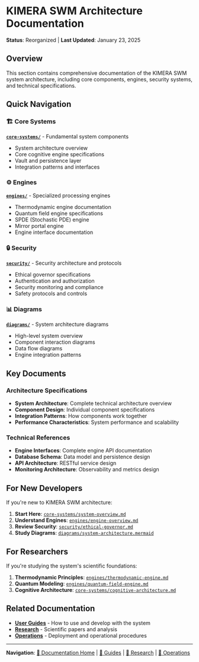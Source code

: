 # KIMERA SWM Architecture Documentation
**Status**: Reorganized | **Last Updated**: January 23, 2025

## Overview

This section contains comprehensive documentation of the KIMERA SWM system architecture, including core components, engines, security systems, and technical specifications.

## Quick Navigation

### 🏗️ Core Systems
**[`core-systems/`](core-systems/)** - Fundamental system components
- System architecture overview
- Core cognitive engine specifications
- Vault and persistence layer
- Integration patterns and interfaces

### ⚙️ Engines
**[`engines/`](engines/)** - Specialized processing engines
- Thermodynamic engine documentation
- Quantum field engine specifications
- SPDE (Stochastic PDE) engine
- Mirror portal engine
- Engine interface documentation

### 🔒 Security
**[`security/`](security/)** - Security architecture and protocols
- Ethical governor specifications
- Authentication and authorization
- Security monitoring and compliance
- Safety protocols and controls

### 📊 Diagrams
**[`diagrams/`](diagrams/)** - System architecture diagrams
- High-level system overview
- Component interaction diagrams
- Data flow diagrams
- Engine integration patterns

## Key Documents

### Architecture Specifications
- **System Architecture**: Complete technical architecture overview
- **Component Design**: Individual component specifications
- **Integration Patterns**: How components work together
- **Performance Characteristics**: System performance and scalability

### Technical References
- **Engine Interfaces**: Complete engine API documentation
- **Database Schema**: Data model and persistence design
- **API Architecture**: RESTful service design
- **Monitoring Architecture**: Observability and metrics design

## For New Developers

If you're new to KIMERA SWM architecture:

1. **Start Here**: [`core-systems/system-overview.md`](core-systems/system-overview.md)
2. **Understand Engines**: [`engines/engine-overview.md`](engines/engine-overview.md)
3. **Review Security**: [`security/ethical-governor.md`](security/ethical-governor.md)
4. **Study Diagrams**: [`diagrams/system-architecture.mermaid`](diagrams/system-architecture.mermaid)

## For Researchers

If you're studying the system's scientific foundations:

1. **Thermodynamic Principles**: [`engines/thermodynamic-engine.md`](engines/thermodynamic-engine.md)
2. **Quantum Modeling**: [`engines/quantum-field-engine.md`](engines/quantum-field-engine.md)
3. **Cognitive Architecture**: [`core-systems/cognitive-architecture.md`](core-systems/cognitive-architecture.md)

## Related Documentation

- **[User Guides](../guides/)** - How to use and develop with the system
- **[Research](../research/)** - Scientific papers and analysis
- **[Operations](../operations/)** - Deployment and operational procedures

---

**Navigation**: [📖 Documentation Home](../README.md) | [👥 Guides](../guides/) | [🔬 Research](../research/) | [🚀 Operations](../operations/) 